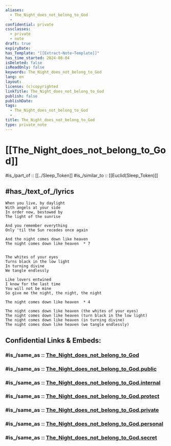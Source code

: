 ```yaml
---
aliases:
  - The_Night_does_not_belong_to_God
  - 
confidential: private
cssclasses:
  - private
  - note
draft: true
expiryDate:
has_Template: "[[Extract~Note~Template]]"
has_time_started: 2024-08-04
isDeleted: false
isReadOnly: false
keywords: The_Night_does_not_belong_to_God
lang: en
layout:
license: (c)copyrighted
linkTitle: The_Night_does_not_belong_to_God
publish: false
publishDate:
tags:
  - The_Night_does_not_belong_to_God
  - 
title: The_Night_does_not_belong_to_God
type: private_note
---
```


# [[The_Night_does_not_belong_to_God]] 

#is_/part_of :: [[../Sleep_Token]] 
#is_/similar_to :: [[Euclid(Sleep_Token)]] 

## #has_/text_of_/lyrics 

```lyrics
When you live, by daylight  
With angels at your side  
In order now, bestowed by  
The light of the sunrise  
  
And you remember everything  
Only 'til the Sun recedes once again  
  
And the night comes down like heaven  
The night comes down like heaven  * 7

  
The whites of your eyes  
Turns black in the low light  
In turning divine  
We tangle endlessly  
  
Like lovers entwined  
I know for the last time  
You will not be mine  
So give me the night, the night, the night  
  
The night comes down like heaven  * 4 

The night comes down like heaven (the whites of your eyes)  
The night comes down like heaven (turn black in the low light)  
The night comes down like heaven (in turning divine)  
The night comes down like heaven (we tangle endlessly)
```


## Confidential Links & Embeds: 

### #is_/same_as :: [The_Night_does_not_belong_to_God](/_Standards/Society/Communication/Media/Music/Musician/Music~Band/Sleep_Token/The_Night_does_not_belong_to_God.md) 

### #is_/same_as :: [The_Night_does_not_belong_to_God.public](/_public/Society/Communication/Media/Music/Musician/Music~Band/Sleep_Token/The_Night_does_not_belong_to_God.public.md) 

### #is_/same_as :: [The_Night_does_not_belong_to_God.internal](/_internal/Society/Communication/Media/Music/Musician/Music~Band/Sleep_Token/The_Night_does_not_belong_to_God.internal.md) 

### #is_/same_as :: [The_Night_does_not_belong_to_God.protect](/_protect/Society/Communication/Media/Music/Musician/Music~Band/Sleep_Token/The_Night_does_not_belong_to_God.protect.md) 

### #is_/same_as :: [The_Night_does_not_belong_to_God.private](/_private/Society/Communication/Media/Music/Musician/Music~Band/Sleep_Token/The_Night_does_not_belong_to_God.private.md) 

### #is_/same_as :: [The_Night_does_not_belong_to_God.personal](/_personal/Society/Communication/Media/Music/Musician/Music~Band/Sleep_Token/The_Night_does_not_belong_to_God.personal.md) 

### #is_/same_as :: [The_Night_does_not_belong_to_God.secret](/_secret/Society/Communication/Media/Music/Musician/Music~Band/Sleep_Token/The_Night_does_not_belong_to_God.secret.md)

